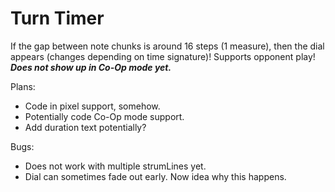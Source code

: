 # Turn Timer
If the gap between note chunks is around 16 steps (1 measure), then the dial appears (changes depending on time signature)!
Supports opponent play! ***Does not show up in Co-Op mode yet.***

Plans:
* Code in pixel support, somehow.
* Potentially code Co-Op mode support.
* Add duration text potentially?

Bugs:
* Does not work with multiple strumLines yet.
* Dial can sometimes fade out early. Now idea why this happens.